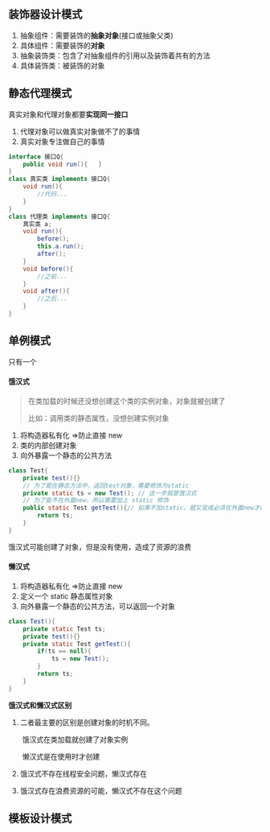 ## 装饰器设计模式

1. 抽象组件：需要装饰的**抽象对象**(接口或抽象父类)
2. 具体组件：需要装饰的**对象**
3. 抽象装饰类：包含了对抽象组件的引用以及装饰着共有的方法
4. 具体装饰类：被装饰的对象

## 静态代理模式

真实对象和代理对象都要**实现同一接口**

1. 代理对象可以做真实对象做不了的事情
2. 真实对象专注做自己的事情

~~~java
interface 接口Q{
    public void run(){   }
}
class 真实类 implements 接口Q{
    void run(){
        //代码...
    }
}
class 代理类 implements 接口Q{
    真实类 a;
    void run(){
        before();
        this.a.run();
        after();
    }
    void before(){
        //之前...
    }
    void after(){
        //之后...
    }
}
~~~

## 单例模式

只有一个

#### 饿汉式

> 在类加载的时候还没想创建这个类的实例对象，对象就被创建了
>
> 比如：调用类的静态属性，没想创建实例对象

1. 将构造器私有化 =>防止直接 new
2. 类的内部创建对象
3. 向外暴露一个静态的公共方法

~~~java
class Test{
    private test(){}
    // 为了能在静态方法中，返回test对象，需要修饰为static
    private static ts = new Test();	// 这一步就是饿汉式
    // 为了能不在外面new，所以需要加上 static 修饰
    public static Test getTest(){// 如果不加static，就又变成必须在外面new才能使用了
        return ts;
    }
}
~~~

饿汉式可能创建了对象，但是没有使用，造成了资源的浪费

#### 懒汉式

1. 将构造器私有化 =>防止直接 new
2. 定义一个 static 静态属性对象
3. 向外暴露一个静态的公共方法，可以返回一个对象

~~~java
class Test(){
    private static Test ts;
    private test(){}
	private static Test getTest(){
        if(ts == null){
            ts = new Test();
        }
        return ts;
    }
}
~~~

**饿汉式和懒汉式区别**

1. 二者最主要的区别是创建对象的时机不同。

    ​     饿汉式在类加载就创建了对象实例

    ​     懒汉式是在使用时才创建

2. 饿汉式不存在线程安全问题，懒汉式存在

3. 饿汉式存在浪费资源的可能，懒汉式不存在这个问题

## 模板设计模式

